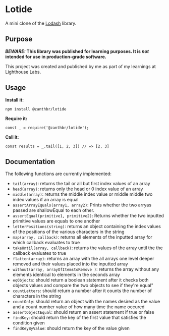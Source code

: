 # Lotide

A mini clone of the [Lodash](https://lodash.com) library.

## Purpose

**_BEWARE:_ This library was published for learning purposes. It is _not_ intended for use in production-grade software.**

This project was created and published by me as part of my learnings at Lighthouse Labs. 

## Usage

**Install it:**

`npm install @zanthbr/lotide`

**Require it:**

`const _ = require('@zanthbr/lotide');`

**Call it:**

`const results = _.tail([1, 2, 3]) // => [2, 3]`

## Documentation

The following functions are currently implemented:

* `tail(array)`: returns the tail or all but first index values of an array
* `head(array)`: returns only the head or 0 index value of an array
* `middle(array)`: returns the middle index value or middle middle two index values if an array is equal
* `assertArrayEquals(array1, array2)`: Prints whether the two arryas passed are shallowEqual to each other.
* `assertEqual(primitive1, primitive2)`: Returns whether the two inputted primitive values are equals to one another
* `letterPositions(string)`: returns an object containing the index values of the positions of the various characters in the string
* `map(array, callback)`: returns all elements of the inputted array for which callback evaluates to true
* `takeUntil(array, callback)`: returns the values of the array until the the callback evaluates to true
* `flatten(array)`: returns an array with the all arrays one level deeper removed and their values placed into the inputted array
* `without(array, arrayOfItemstoRemove )`: returns the array without any elements identical to elements in the seconds array
* `eqObjects`: should return a boolean statement after it checks both objects values and compare the two objects to see if they're equal"
* `countLetters`: should return a number after it counts the number of characters in the string
* `countOnly`: should return an object with the names desired as the value and a count number value of how many time the name occured
* `assertObjectEqual`: should return an assert statement if true or false
* `findKey`: should return the key of the first value that satisfies the condition given
* `findKeyByValue`: should return the key of the value given